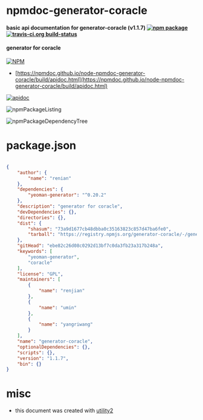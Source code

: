 # npmdoc-generator-coracle

#### basic api documentation for  generator-coracle (v1.1.7)  [![npm package](https://img.shields.io/npm/v/npmdoc-generator-coracle.svg?style=flat-square)](https://www.npmjs.org/package/npmdoc-generator-coracle) [![travis-ci.org build-status](https://api.travis-ci.org/npmdoc/node-npmdoc-generator-coracle.svg)](https://travis-ci.org/npmdoc/node-npmdoc-generator-coracle)

#### generator for coracle

[![NPM](https://nodei.co/npm/generator-coracle.png?downloads=true&downloadRank=true&stars=true)](https://www.npmjs.com/package/generator-coracle)

- [https://npmdoc.github.io/node-npmdoc-generator-coracle/build/apidoc.html](https://npmdoc.github.io/node-npmdoc-generator-coracle/build/apidoc.html)

[![apidoc](https://npmdoc.github.io/node-npmdoc-generator-coracle/build/screenCapture.buildCi.browser.%252Ftmp%252Fbuild%252Fapidoc.html.png)](https://npmdoc.github.io/node-npmdoc-generator-coracle/build/apidoc.html)

![npmPackageListing](https://npmdoc.github.io/node-npmdoc-generator-coracle/build/screenCapture.npmPackageListing.svg)

![npmPackageDependencyTree](https://npmdoc.github.io/node-npmdoc-generator-coracle/build/screenCapture.npmPackageDependencyTree.svg)



# package.json

```json

{
    "author": {
        "name": "renian"
    },
    "dependencies": {
        "yeoman-generator": "^0.20.2"
    },
    "description": "generator for coracle",
    "devDependencies": {},
    "directories": {},
    "dist": {
        "shasum": "73a9d1677cb48dbba0c35163823c857d47ba6fe0",
        "tarball": "https://registry.npmjs.org/generator-coracle/-/generator-coracle-1.1.7.tgz"
    },
    "gitHead": "ebe82c26d08c0292d13bf7c0da3fb23a317b248a",
    "keywords": [
        "yeoman-generator",
        "coracle"
    ],
    "license": "GPL",
    "maintainers": [
        {
            "name": "renjian"
        },
        {
            "name": "umin"
        },
        {
            "name": "yangriwang"
        }
    ],
    "name": "generator-coracle",
    "optionalDependencies": {},
    "scripts": {},
    "version": "1.1.7",
    "bin": {}
}
```



# misc
- this document was created with [utility2](https://github.com/kaizhu256/node-utility2)
